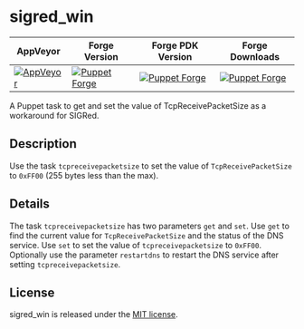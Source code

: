 # sigred_win

|AppVeyor|Forge Version|Forge PDK Version|Forge Downloads|
|--------|-------------|-----------------|---------------|
[![AppVeyor][appveyor-badge]][appveyor] | [![Puppet Forge][forge-version-badge]][forge] | [![Puppet Forge][forge-pdk-badge]][forge] | [![Puppet Forge][forge-downloads-badge]][forge]

A Puppet task to get and set the value of TcpReceivePacketSize as a workaround for SIGRed.

## Description

Use the task `tcpreceivepacketsize` to set the value of `TcpReceivePacketSize` to `0xFF00` (255 bytes less than the max).

## Details

The task `tcpreceivepacketsize` has two parameters `get` and `set`. Use `get` to find the current value for `TcpReceivePacketSize` and the status of the DNS service. Use `set` to set the value of `tcpreceivepacketsize` to `0xFF00`. Optionally use the parameter `restartdns` to restart the DNS service after setting `tcpreceivepacketsize`.

## License

sigred_win is released under the [MIT license](http://www.opensource.org/licenses/MIT).

[appveyor]: https://ci.appveyor.com/project/joeypiccola/sigred-win
[appveyor-badge]: https://ci.appveyor.com/api/projects/status/2h0li0s6iecmqdhb/branch/master?svg=true&passingText=master%20-%20PASSING&pendingText=master%20-%20PENDING&failingText=master%20-%20FAILING
[forge]: https://forge.puppet.com/jpi/sigred_win
[forge-downloads-badge]: https://img.shields.io/puppetforge/dt/jpi/sigred_win
[forge-pdk-badge]: https://img.shields.io/puppetforge/pdk-version/jpi/sigred_win
[forge-version-badge]: https://img.shields.io/puppetforge/v/jpi/sigred_win